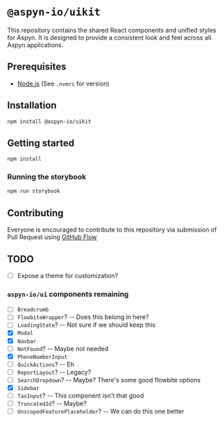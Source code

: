 # `@aspyn-io/uikit`

This repository contains the shared React components and unified styles for
Aspyn. It is designed to provide a consistent look and feel across all Aspyn
applications.

## Prerequisites

- [Node.js](https://nodejs.org/en/download) (See `.nvmrc` for version)

## Installation

```sh
npm install @aspyn-io/uikit
```

## Getting started

```sh
npm install
```

### Running the storybook

```sh
npm run storybook
```

## Contributing

Everyone is encouraged to contribute to this repository via submission of
Pull Request using [GitHub Flow](https://docs.github.com/en/get-started/using-github/github-flow)

## TODO

- [ ] Expose a theme for customization?

### `aspyn-io/ui` components remaining

- [ ] `Breadcrumb`
- [ ] `FlowbiteWrapper`? -- Does this belong in here?
- [ ] `LoadingState`? -- Not sure if we should keep this
- [x] `Modal`
- [x] `Navbar`
- [ ] `NotFound`? -- Maybe not needed
- [x] `PhoneNumberInput`
- [ ] `QuickActions`? -- Eh
- [ ] `ReportLayout`? -- Legacy?
- [ ] `SearchDropdown`? -- Maybe? There's some good flowbite options
- [x] `Sidebar`
- [ ] `TaxInput`? -- This component isn't that good
- [ ] `TruncatedId`? -- Maybe?
- [ ] `UnscopedFeaturePlaceholder`? -- We can do this one better
